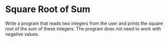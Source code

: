 
# Square Root of Sum

Write a program that reads two integers from the user and prints the square root of the sum of these integers. The program does not need to work with negative values.

